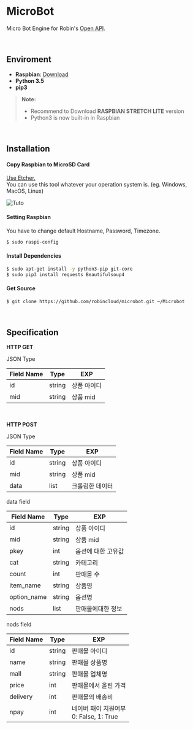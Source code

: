 MicroBot
===================


Micro Bot Engine for Robin's [Open API](https://github.com/robincloud/openapi).

<br>


Enviroment
-------------
- **Raspbian**: [Download](https://www.raspberrypi.org/downloads/raspbian/)
- **Python 3.5**
- **pip3**

> **Note:**
> - Recommend to Download **RASPBIAN STRETCH LITE** version
> - Python3 is now built-in in Raspbian

<br>

Installation
-------------
#### <i class="icon-file"></i> Copy Raspbian to MicroSD Card

[Use Etcher.](https://etcher.io/)<br>
 You can use this tool whatever your operation system is. (eg. Windows, MacOS, Linux)

![Tuto](https://etcher.io/static/screenshot.gif)

#### <i class="icon-pencil"></i> Setting Raspbian
You have to change default Hostname, Password, Timezone.
```bash
$ sudo raspi-config
```

#### <i class="icon-folder-open"></i> Install Dependencies
```bash
$ sudo apt-get install -y python3-pip git-core
$ sudo pip3 install requests Beautifulsoup4
```

#### <i class="icon-refresh"></i> Get Source

```bash
$ git clone https://github.com/robincloud/microbot.git ~/Microbot
```

<br>


Specification
-------------------

**HTTP GET**

JSON Type

| Field Name  | Type       | EXP         |
| ----------- | ---------- |------------ |
| id          | string     | 상품 아이디 |
| mid         | string     | 상품 mid    |

<br>

**HTTP POST**

JSON Type

| Field Name    | Type       | EXP              |
| ------------- | ---------- | ---------------- |
| id            | string     | 상품 아이디      |
| mid           | string     | 상품 mid         |
| data          | list       | 크롤링한 데이터  |

data field

| Field Name       | Type       | EXP
| -----------------| --------- | ---------------------|
| id               | string    | 상품 아이디          |
| mid              | string    | 상품 mid             |
| pkey             | int       | 옵션에 대한 고유값   |
| cat              | string    | 카테고리             |
| count            | int       | 판매몰 수            |
| item_name        | string    | 상품명               |
| option_name      | string    | 옵션명               |
| nods             | list      | 판매몰에대한 정보    |

nods field

| Field Name      | Type       | EXP                                       |
| --------------- | ---------- | ----------------------------------------- |
| id              | string     | 판매몰 아이디                             |
| name            | string     | 판매몰 상품명                             |
| mall            | string     | 판매몰 업체명                             |
| price           | int        | 판매몰에서 올린 가격                      |
| delivery        | int        | 판매몰의 배송비                           |
| npay            | int        | 네이버 패이 지원여부<br>0: False, 1: True |
